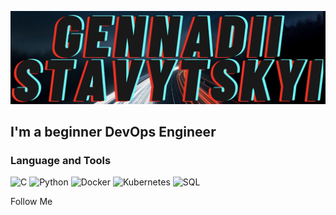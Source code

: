 [![Header](https://github.com/GennadiiStavytsky/gennadiiStavytsky/blob/main/assets/header.png)](https://www.facebook.com/gennadii.stavytskyi)

## I'm a beginner DevOps Engineer

### Language and Tools
![C](https://img.shields.io/badge/-C-090909?style=for-the-badge&logo=C) 
![Python](https://img.shields.io/badge/-Python-090909?style=for-the-badge&logo=Python)
![Docker](https://img.shields.io/badge/-Docker-090909?style=for-the-badge&logo=Docker)
![Kubernetes](https://img.shields.io/badge/-Kubernetes-090909?style=for-the-badge&logo=Kubernetes)
![SQL](https://img.shields.io/badge/-SQL-090909?style=for-the-badge&logo=MySQL)

Follow Me